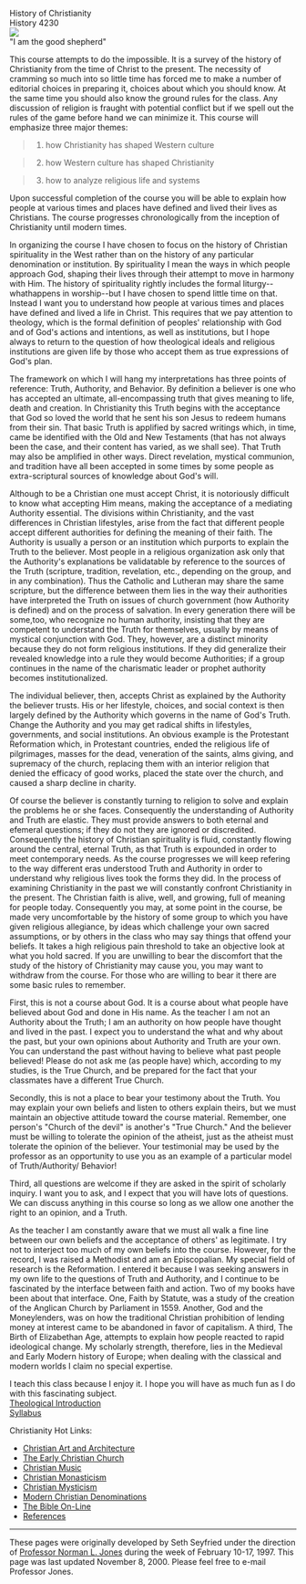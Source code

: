 History of Christianity  
History 4230  
![](shepherd.jpg)  
"I am the good shepherd"

This course attempts to do the impossible. It is a survey of the history of
Christianity from the time of Christ to the present. The necessity of cramming
so much into so little time has forced me to make a number of editorial
choices in preparing it, choices about which you should know. At the same time
you should also know the ground rules for the class. Any discussion of
religion is fraught with potential conflict but if we spell out the rules of
the game before hand we can minimize it. This course will emphasize three
major themes:

> 1) how Christianity has shaped Western culture

>

> 2) how Western culture has shaped Christianity

>

> 3) how to analyze religious life and systems

Upon successful completion of the course you will be able to explain how
people at various times and places have defined and lived their lives as
Christians. The course progresses chronologically from the inception of
Christianity until modern times.

In organizing the course I have chosen to focus on the history of Christian
spirituality in the West rather than on the history of any particular
denomination or institution. By spirituality I mean the ways in which people
approach God, shaping their lives through their attempt to move in harmony
with Him. The history of spirituality rightly includes the formal liturgy--
whathappens in worship--but I have chosen to spend little time on that.
Instead I want you to understand how people at various times and places have
defined and lived a life in Christ. This requires that we pay attention to
theology, which is the formal definition of peoples' relationship with God and
of God's actions and intentions, as well as institutions, but I hope always to
return to the question of how theological ideals and religious institutions
are given life by those who accept them as true expressions of God's plan.

The framework on which I will hang my interpretations has three points of
reference: Truth, Authority, and Behavior. By definition a believer is one who
has accepted an ultimate, all-encompassing truth that gives meaning to life,
death and creation. In Christianity this Truth begins with the acceptance that
God so loved the world that he sent his son Jesus to redeem humans from their
sin. That basic Truth is applified by sacred writings which, in time, came be
identified with the Old and New Testaments (that has not always been the case,
and their content has varied, as we shall see). That Truth may also be
amplified in other ways. Direct revelation, mystical communion, and tradition
have all been accepted in some times by some people as extra-scriptural
sources of knowledge about God's will.

Although to be a Christian one must accept Christ, it is notoriously difficult
to know what accepting Him means, making the acceptance of a mediating
Authority essential. The divisions within Christianity, and the vast
differences in Christian lifestyles, arise from the fact that different people
accept different authorities for defining the meaning of their faith. The
Authority is usually a person or an institution which purports to explain the
Truth to the believer. Most people in a religious organization ask only that
the Authority's explanations be validatable by reference to the sources of the
Truth (scripture, tradition, revelation, etc., depending on the group, and in
any combination). Thus the Catholic and Lutheran may share the same scripture,
but the difference between them lies in the way their authorities have
interpreted the Truth on issues of church government (how Authority is
defined) and on the process of salvation. In every generation there will be
some,too, who recognize no human authority, insisting that they are competent
to understand the Truth for themselves, usually by means of mystical
conjunction with God. They, however, are a distinct minority because they do
not form religious institutions. If they did generalize their revealed
knowledge into a rule they would become Authorities; if a group continues in
the name of the charismatic leader or prophet authority becomes
institutionalized.

The individual believer, then, accepts Christ as explained by the Authority
the believer trusts. His or her lifestyle, choices, and social context is then
largely defined by the Authority which governs in the name of God's Truth.
Change the Authority and you may get radical shifts in lifestyles,
governments, and social institutions. An obvious example is the Protestant
Reformation which, in Protestant countries, ended the religious life of
pilgrimages, masses for the dead, veneration of the saints, alms giving, and
supremacy of the church, replacing them with an interior religion that denied
the efficacy of good works, placed the state over the church, and caused a
sharp decline in charity.

Of course the believer is constantly turning to religion to solve and explain
the problems he or she faces. Consequently the understanding of Authority and
Truth are elastic. They must provide answers to both eternal and efemeral
questions; if they do not they are ignored or discredited. Consequently the
history of Christian spirituality is fluid, constantly flowing around the
central, eternal Truth, as that Truth is expounded in order to meet
contemporary needs. As the course progresses we will keep refering to the way
different eras understood Truth and Authority in order to understand why
religious lives took the forms they did. In the process of examining
Christianity in the past we will constantly confront Christianity in the
present. The Christian faith is alive, well, and growing, full of meaning for
people today. Consequently you may, at some point in the course, be made very
uncomfortable by the history of some group to which you have given religious
allegiance, by ideas which challenge your own sacred assumptions, or by others
in the class who may say things that offend your beliefs. It takes a high
religious pain threshold to take an objective look at what you hold sacred. If
you are unwilling to bear the discomfort that the study of the history of
Christianity may cause you, you may want to withdraw from the course. For
those who are willing to bear it there are some basic rules to remember.

First, this is not a course about God. It is a course about what people have
believed about God and done in His name. As the teacher I am not an Authority
about the Truth; I am an authority on how people have thought and lived in the
past. I expect you to understand the what and why about the past, but your own
opinions about Authority and Truth are your own. You can understand the past
without having to believe what past people believed! Please do not ask me (as
people have) which, according to my studies, is the True Church, and be
prepared for the fact that your classmates have a different True Church.

Secondly, this is not a place to bear your testimony about the Truth. You may
explain your own beliefs and listen to others explain theirs, but we must
maintain an objective attitude toward the course material. Remember, one
person's "Church of the devil" is another's "True Church." And the believer
must be willing to tolerate the opinion of the atheist, just as the atheist
must tolerate the opinion of the believer. Your testimonial may be used by the
professor as an opportunity to use you as an example of a particular model of
Truth/Authority/ Behavior!

Third, all questions are welcome if they are asked in the spirit of scholarly
inquiry. I want you to ask, and I expect that you will have lots of questions.
We can discuss anything in this course so long as we allow one another the
right to an opinion, and a Truth.

As the teacher I am constantly aware that we must all walk a fine line between
our own beliefs and the acceptance of others' as legitimate. I try not to
interject too much of my own beliefs into the course. However, for the record,
I was raised a Methodist and am an Episcopalian. My special field of research
is the Reformation. I entered it because I was seeking answers in my own life
to the questions of Truth and Authority, and I continue to be fascinated by
the interface between faith and action. Two of my books have been about that
interface. One, Faith by Statute, was a study of the creation of the Anglican
Church by Parliament in 1559. Another, God and the Moneylenders, was on how
the traditional Christian prohibition of lending money at interest came to be
abandoned in favor of capitalism. A third, The Birth of Elizabethan Age,
attempts to explain how people reacted to rapid ideological change. My
scholarly strength, therefore, lies in the Medieval and Early Modern history
of Europe; when dealing with the classical and modern worlds I claim no
special expertise.

I teach this class because I enjoy it. I hope you will have as much fun as I
do with this fascinating subject.  
  [Theological Introduction](http://www.usu.edu/~history/norm/ti.htm)  
[Syllabus](http://www.usu.edu/~history/norm/syllabus.htm)

Christianity Hot Links:

  * [Christian Art and Architecture](http://www.usu.edu/~history/norm/art.htm) 
  * [The Early Christian Church](http://www.usu.edu/~history/norm/early.htm) 
  * [Christian Music](http://www.usu.edu/~history/norm/music.htm) 
  * [Christian Monasticism](http://www.usu.edu/~history/norm/monks.htm) 
  * [Christian Mysticism](http://www.usu.edu/~history/norm/mystics.htm) 
  * [Modern Christian Denominations](http://www.usu.edu/~history/norm/modern.htm) 
  * [The Bible On-Line](http://www.usu.edu/~history/norm/bible.htm) 
  * [References](http://www.usu.edu/~history/norm/referenc.htm) 

  
---  
These pages were originally developed by Seth Seyfried under the direction of
[Professor Norman L. Jones](mailto:njones@wpo.hass.usu.edu) during the week of
February 10-17, 1997. This page was last updated November 8, 2000.  Please
feel free to e-mail Professor Jones.

